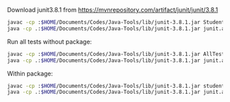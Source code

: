 
Download junit3.8.1 from https://mvnrepository.com/artifact/junit/junit/3.8.1

```bash
javac -cp :$HOME/Documents/Codes/Java-Tools/lib/junit-3.8.1.jar StudentTest.java
java -cp .:$HOME/Documents/Codes/Java-Tools/lib/junit-3.8.1.jar junit.awtui.TestRunner StudentTest
```

Run all tests without package:
```bash
javac -cp :$HOME/Documents/Codes/Java-Tools/lib/junit-3.8.1.jar AllTests.java;\
java -cp .:$HOME/Documents/Codes/Java-Tools/lib/junit-3.8.1.jar junit.awtui.TestRunner AllTests
```

Within package:
```bash
javac -cp :$HOME/Documents/Codes/Java-Tools/lib/junit-3.8.1.jar studentinfo/*.java
java -cp .:$HOME/Documents/Codes/Java-Tools/lib/junit-3.8.1.jar junit.awtui.TestRunner studentinfo.AllTests
```